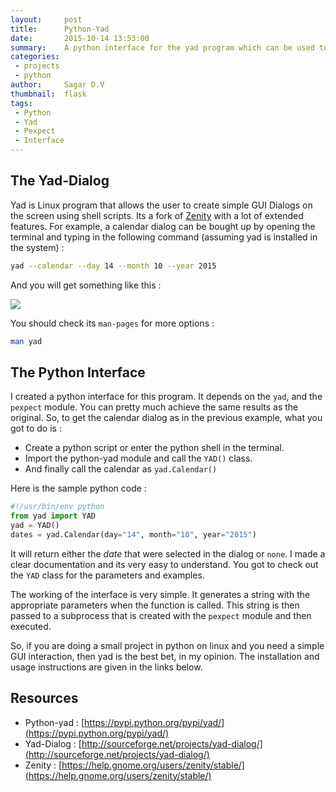 ```yaml
---
layout:     post
title:      Python-Yad
date:       2015-10-14 13:53:00
summary:    A python interface for the yad program which can be used to create simple dialogs on the screen.
categories:
 - projects
 - python
author:     Sagar D.V
thumbnail:  flask
tags:
 - Python
 - Yad
 - Pexpect
 - Interface
---
```


## The Yad-Dialog

Yad is Linux program that allows the user to create simple GUI Dialogs on the screen using shell scripts. Its a fork of [Zenity](https://help.gnome.org/users/zenity/stable/) with a lot of extended features. For example, a calendar dialog can be bought up by opening the terminal and typing in the following command (assuming yad is installed in the system) :

```bash
yad --calendar --day 14 --month 10 --year 2015
```

And you will get something like this :

<img class="pure-img" style="margin:auto;display:block" src="{{ site.baseurl }}/lib/media/yad-calendar.png" />

You should check its `man-pages` for more options :

```bash
man yad
```

## The Python Interface

I created a python interface for this program. It depends on the `yad`, and the `pexpect` module. You can pretty much achieve the same results as the original. So, to get the calendar dialog as in the previous example, what you got to do is :

- Create a python script or enter the python shell in the terminal.
- Import the python-yad module and call the `YAD()` class.
- And finally call the calendar as `yad.Calendar()`

Here is the sample python code :

```python
#!/usr/bin/env python
from yad import YAD
yad = YAD()
dates = yad.Calendar(day="14", month="10", year="2015")
```

It will return either the *date* that were selected in the dialog or `none`. I made a clear documentation and its very easy to understand. You got to check out the `YAD` class for the parameters and examples.

The working of the interface is very simple. It generates a string with the appropriate parameters when the function is called. This string is then passed to a subprocess that is created with the `pexpect` module and then executed.

So, if you are doing a small project in python on linux and you need a simple GUI interaction, then yad is the best bet, in my opinion. The installation and usage instructions are given in the links below.

## Resources

- Python-yad : [https://pypi.python.org/pypi/yad/](https://pypi.python.org/pypi/yad/)
- Yad-Dialog : [http://sourceforge.net/projects/yad-dialog/](http://sourceforge.net/projects/yad-dialog/)
- Zenity : [https://help.gnome.org/users/zenity/stable/](https://help.gnome.org/users/zenity/stable/)
